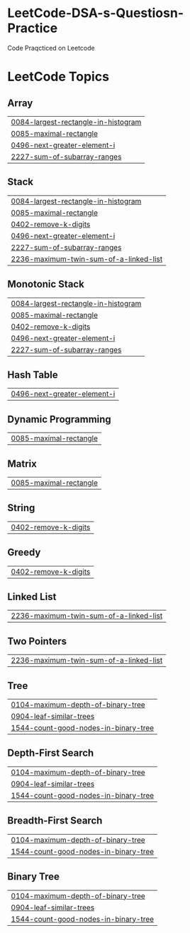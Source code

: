 # LeetCode-DSA-s-Questiosn-Practice
Code Praqcticed on Leetcode 

<!---LeetCode Topics Start-->
# LeetCode Topics
## Array
|  |
| ------- |
| [0084-largest-rectangle-in-histogram](https://github.com/santoshs0612/LeetCode-DSA-Questions-Practice/tree/master/0084-largest-rectangle-in-histogram) |
| [0085-maximal-rectangle](https://github.com/santoshs0612/LeetCode-DSA-Questions-Practice/tree/master/0085-maximal-rectangle) |
| [0496-next-greater-element-i](https://github.com/santoshs0612/LeetCode-DSA-Questions-Practice/tree/master/0496-next-greater-element-i) |
| [2227-sum-of-subarray-ranges](https://github.com/santoshs0612/LeetCode-DSA-Questions-Practice/tree/master/2227-sum-of-subarray-ranges) |
## Stack
|  |
| ------- |
| [0084-largest-rectangle-in-histogram](https://github.com/santoshs0612/LeetCode-DSA-Questions-Practice/tree/master/0084-largest-rectangle-in-histogram) |
| [0085-maximal-rectangle](https://github.com/santoshs0612/LeetCode-DSA-Questions-Practice/tree/master/0085-maximal-rectangle) |
| [0402-remove-k-digits](https://github.com/santoshs0612/LeetCode-DSA-Questions-Practice/tree/master/0402-remove-k-digits) |
| [0496-next-greater-element-i](https://github.com/santoshs0612/LeetCode-DSA-Questions-Practice/tree/master/0496-next-greater-element-i) |
| [2227-sum-of-subarray-ranges](https://github.com/santoshs0612/LeetCode-DSA-Questions-Practice/tree/master/2227-sum-of-subarray-ranges) |
| [2236-maximum-twin-sum-of-a-linked-list](https://github.com/santoshs0612/LeetCode-DSA-Questions-Practice/tree/master/2236-maximum-twin-sum-of-a-linked-list) |
## Monotonic Stack
|  |
| ------- |
| [0084-largest-rectangle-in-histogram](https://github.com/santoshs0612/LeetCode-DSA-Questions-Practice/tree/master/0084-largest-rectangle-in-histogram) |
| [0085-maximal-rectangle](https://github.com/santoshs0612/LeetCode-DSA-Questions-Practice/tree/master/0085-maximal-rectangle) |
| [0402-remove-k-digits](https://github.com/santoshs0612/LeetCode-DSA-Questions-Practice/tree/master/0402-remove-k-digits) |
| [0496-next-greater-element-i](https://github.com/santoshs0612/LeetCode-DSA-Questions-Practice/tree/master/0496-next-greater-element-i) |
| [2227-sum-of-subarray-ranges](https://github.com/santoshs0612/LeetCode-DSA-Questions-Practice/tree/master/2227-sum-of-subarray-ranges) |
## Hash Table
|  |
| ------- |
| [0496-next-greater-element-i](https://github.com/santoshs0612/LeetCode-DSA-Questions-Practice/tree/master/0496-next-greater-element-i) |
## Dynamic Programming
|  |
| ------- |
| [0085-maximal-rectangle](https://github.com/santoshs0612/LeetCode-DSA-Questions-Practice/tree/master/0085-maximal-rectangle) |
## Matrix
|  |
| ------- |
| [0085-maximal-rectangle](https://github.com/santoshs0612/LeetCode-DSA-Questions-Practice/tree/master/0085-maximal-rectangle) |
## String
|  |
| ------- |
| [0402-remove-k-digits](https://github.com/santoshs0612/LeetCode-DSA-Questions-Practice/tree/master/0402-remove-k-digits) |
## Greedy
|  |
| ------- |
| [0402-remove-k-digits](https://github.com/santoshs0612/LeetCode-DSA-Questions-Practice/tree/master/0402-remove-k-digits) |
## Linked List
|  |
| ------- |
| [2236-maximum-twin-sum-of-a-linked-list](https://github.com/santoshs0612/LeetCode-DSA-Questions-Practice/tree/master/2236-maximum-twin-sum-of-a-linked-list) |
## Two Pointers
|  |
| ------- |
| [2236-maximum-twin-sum-of-a-linked-list](https://github.com/santoshs0612/LeetCode-DSA-Questions-Practice/tree/master/2236-maximum-twin-sum-of-a-linked-list) |
## Tree
|  |
| ------- |
| [0104-maximum-depth-of-binary-tree](https://github.com/santoshs0612/LeetCode-DSA-Questions-Practice/tree/master/0104-maximum-depth-of-binary-tree) |
| [0904-leaf-similar-trees](https://github.com/santoshs0612/LeetCode-DSA-Questions-Practice/tree/master/0904-leaf-similar-trees) |
| [1544-count-good-nodes-in-binary-tree](https://github.com/santoshs0612/LeetCode-DSA-Questions-Practice/tree/master/1544-count-good-nodes-in-binary-tree) |
## Depth-First Search
|  |
| ------- |
| [0104-maximum-depth-of-binary-tree](https://github.com/santoshs0612/LeetCode-DSA-Questions-Practice/tree/master/0104-maximum-depth-of-binary-tree) |
| [0904-leaf-similar-trees](https://github.com/santoshs0612/LeetCode-DSA-Questions-Practice/tree/master/0904-leaf-similar-trees) |
| [1544-count-good-nodes-in-binary-tree](https://github.com/santoshs0612/LeetCode-DSA-Questions-Practice/tree/master/1544-count-good-nodes-in-binary-tree) |
## Breadth-First Search
|  |
| ------- |
| [0104-maximum-depth-of-binary-tree](https://github.com/santoshs0612/LeetCode-DSA-Questions-Practice/tree/master/0104-maximum-depth-of-binary-tree) |
| [1544-count-good-nodes-in-binary-tree](https://github.com/santoshs0612/LeetCode-DSA-Questions-Practice/tree/master/1544-count-good-nodes-in-binary-tree) |
## Binary Tree
|  |
| ------- |
| [0104-maximum-depth-of-binary-tree](https://github.com/santoshs0612/LeetCode-DSA-Questions-Practice/tree/master/0104-maximum-depth-of-binary-tree) |
| [0904-leaf-similar-trees](https://github.com/santoshs0612/LeetCode-DSA-Questions-Practice/tree/master/0904-leaf-similar-trees) |
| [1544-count-good-nodes-in-binary-tree](https://github.com/santoshs0612/LeetCode-DSA-Questions-Practice/tree/master/1544-count-good-nodes-in-binary-tree) |
<!---LeetCode Topics End-->